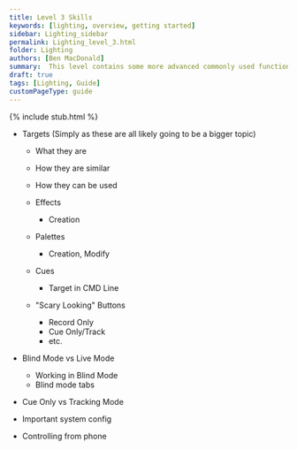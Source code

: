 ```yaml
---
title: Level 3 Skills
keywords: [lighting, overview, getting started]
sidebar: Lighting_sidebar
permalink: Lighting_level_3.html
folder: Lighting
authors: [Ben MacDonald]
summary:  This level contains some more advanced commonly used functions on the lighting board, as well as some definitions regarding functions in the software.
draft: true
tags: [Lighting, Guide]
customPageType: guide
---
```


{% include stub.html %}

- Targets
 (Simply as these are all likely going to be a bigger topic)
  - What they are
  - How they are similar
  - How they can be used
  
  - Effects
    - Creation
  - Palettes
    - Creation, Modify
  - Cues
    - Target in CMD Line
  - "Scary Looking" Buttons
    - Record Only
    - Cue Only/Track
    - etc.

- Blind Mode vs Live Mode
  - Working in Blind Mode
  - Blind mode tabs
- Cue Only vs Tracking Mode
- Important system config
- Controlling from phone